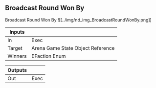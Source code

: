 ## Broadcast Round Won By
Broadcast Round Won By
![[../img/nd_img_BroadcastRoundWonBy.png]]

|Inputs||
|--|--|
| In | Exec |
| Target | Arena Game State Object Reference |
| Winners | EFaction Enum |

|Outputs||
|--|--|
| Out | Exec |

